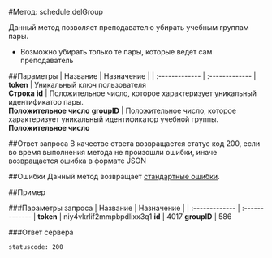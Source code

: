 #Метод: schedule.delGroup<a name="schedule.delGroup"/>

Данный метод позволяет преподавателю убирать учебным группам пары.
- Возможно убирать только те пары, которые ведет сам преподаватель

##Параметры
| Название     | Назначение     |
| :------------- | :------------- |
**token** | Уникальный ключ пользователя <br> **Строка**
**id**       | Положительное число, которое характеризует уникальный идентификатор пары. <br> **Положительное число**
**groupID**       | Положительное число, которое характеризует уникальный идентификатор учебной группы. <br> **Положительное число**

##Ответ запроса
В качестве ответа возвращается статус код 200, если во время выполнения метода не произошли ошибки, иначе возвращается ошибка в формате JSON


##Ошибки
Данный метод возвращает [стандартные ошибки](#errors).<br>

##Пример

###Параметры запроса
| Название     | Назначение     |
| :------------- | :------------- |
**token** | niy4vkrlif2mmpbpdlixx3q1
**id**       | 4017
**groupID** | 586

###Ответ сервера

```
statuscode: 200
```
